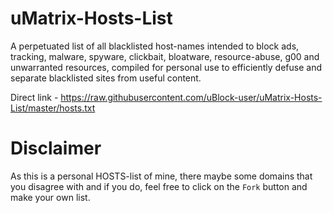 # uMatrix-Hosts-List

A perpetuated list of all blacklisted host-names intended to block ads, tracking, malware, spyware, clickbait, bloatware, resource-abuse, g00 and unwarranted resources, compiled for personal use to efficiently defuse and separate blacklisted sites from useful content.

Direct link - https://raw.githubusercontent.com/uBlock-user/uMatrix-Hosts-List/master/hosts.txt

# Disclaimer 

As this is a personal HOSTS-list of mine, there maybe some domains that you disagree with and if you do, feel free to click on the `Fork` button and make your own list.




